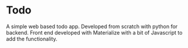 # Todo
A simple web based todo app. Developed from scratch with python for backend. Front end developed with Materialize with a bit of Javascript to add the functionality.
